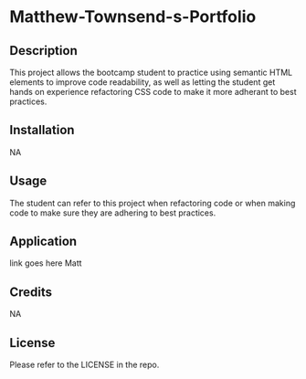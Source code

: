 # Matthew-Townsend-s-Portfolio



## Description


This project allows the bootcamp student to practice using semantic HTML elements to improve code readability, as well as letting the student get hands on experience refactoring CSS code to make it more adherant to best practices.


## Installation


NA


## Usage


The student can refer to this project when refactoring code or when making code to make sure they are adhering to best practices.


## Application


link goes here Matt


## Credits


NA


## License


Please refer to the LICENSE in the repo.